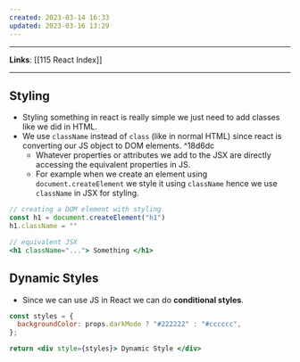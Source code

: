```yaml
---
created: 2023-03-14 16:33
updated: 2023-03-16 13:29
---
```

---
**Links**: [[115 React Index]]

---
## Styling
- Styling something in react is really simple we just need to add classes like we did in HTML.
- We use `className` instead of `class` (like in normal HTML) since react is converting our JS object to DOM elements. ^18d6dc
	- Whatever properties or attributes we add to the JSX are directly accessing the equivalent properties in JS.
	- For example when we create an element using `document.createElement` we style it using `className` hence we use `className` in JSX for styling.

```jsx
// creating a DOM element with styling
const h1 = document.createElement("h1")
h1.className = ""

// equivalent JSX
<h1 className="..."> Something </h1>
```

## Dynamic Styles
- Since we can use JS in React we can do **conditional styles**.
```jsx
const styles = {
  backgroundColor: props.darkMode ? "#222222" : "#cccccc",
};

return <div style={styles}> Dynamic Style </div>
```